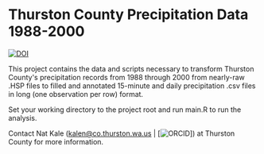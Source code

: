 Thurston County Precipitation Data 1988-2000
============================================

[![DOI](https://zenodo.org/badge/76490429.svg)](https://zenodo.org/badge/latestdoi/76490429)

This project contains the data and scripts necessary to transform Thurston County's precipitation records from 1988 through 2000 from nearly-raw .HSP files to filled and annotated 15-minute and daily precipitation .csv files in long (one observation per row) format.

Set your working directory to the project root and run main.R to run the analysis.

Contact Nat Kale (kalen@co.thurston.wa.us | [![ORCID](orcid.org/0000-0001-5004-8983)]) at Thurston County for more information.

